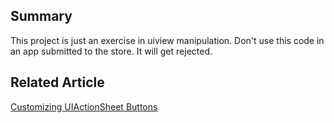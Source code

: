 ## Summary

This project is just an exercise in uiview manipulation.  Don't use this code in an app submitted to the store. It will get rejected.

## Related Article

[Customizing UIActionSheet Buttons](http://blog.corywiles.com/customizing-uiactionsheet-buttons)
